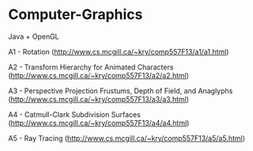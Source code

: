 Computer-Graphics
=================

Java + OpenGL

A1 - Rotation
(http://www.cs.mcgill.ca/~kry/comp557F13/a1/a1.html)

A2 - Transform Hierarchy for Animated Characters
(http://www.cs.mcgill.ca/~kry/comp557F13/a2/a2.html)

A3 - Perspective Projection Frustums, Depth of Field, and Anaglyphs
(http://www.cs.mcgill.ca/~kry/comp557F13/a3/a3.html)

A4 - Catmull-Clark Subdivision Surfaces
(http://www.cs.mcgill.ca/~kry/comp557F13/a4/a4.html)

A5 - Ray Tracing
(http://www.cs.mcgill.ca/~kry/comp557F13/a5/a5.html)
